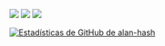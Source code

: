 ![](https://komarev.com/ghpvc/?username=Alan-hash&color=green)
![](https://img.shields.io/github/followers/alan-hash?logo=github&color=green)
![](https://img.shields.io/twitter/follow/Glez17Alan?color=green&style)


[![Estadísticas de GitHub de
alan-hash](https://github-readme-stats.vercel.app/api?username=alan-hash&count_private=true&show_icons=true&theme=gruvbox)](https://github.com/alan-hash)
